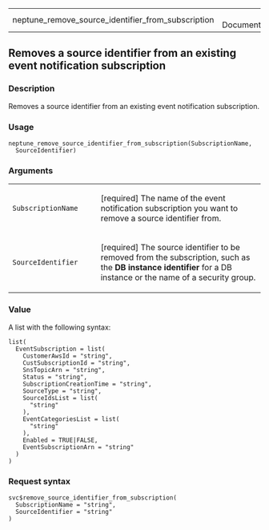 <table style="width: 100%;">
<tbody>
<tr class="odd">
<td>neptune_remove_source_identifier_from_subscription</td>
<td style="text-align: right;">R Documentation</td>
</tr>
</tbody>
</table>

## Removes a source identifier from an existing event notification subscription

### Description

Removes a source identifier from an existing event notification
subscription.

### Usage

    neptune_remove_source_identifier_from_subscription(SubscriptionName,
      SourceIdentifier)

### Arguments

<table>
<colgroup>
<col style="width: 35%" />
<col style="width: 65%" />
</colgroup>
<tbody>
<tr class="odd">
<td><code
id="neptune_remove_source_identifier_from_subscription_:_SubscriptionName">SubscriptionName</code></td>
<td><p>[required] The name of the event notification subscription you
want to remove a source identifier from.</p></td>
</tr>
<tr class="even">
<td><code
id="neptune_remove_source_identifier_from_subscription_:_SourceIdentifier">SourceIdentifier</code></td>
<td><p>[required] The source identifier to be removed from the
subscription, such as the <strong>DB instance identifier</strong> for a
DB instance or the name of a security group.</p></td>
</tr>
</tbody>
</table>

### Value

A list with the following syntax:

    list(
      EventSubscription = list(
        CustomerAwsId = "string",
        CustSubscriptionId = "string",
        SnsTopicArn = "string",
        Status = "string",
        SubscriptionCreationTime = "string",
        SourceType = "string",
        SourceIdsList = list(
          "string"
        ),
        EventCategoriesList = list(
          "string"
        ),
        Enabled = TRUE|FALSE,
        EventSubscriptionArn = "string"
      )
    )

### Request syntax

    svc$remove_source_identifier_from_subscription(
      SubscriptionName = "string",
      SourceIdentifier = "string"
    )
